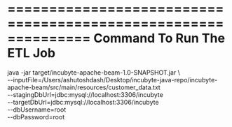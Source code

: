 ==============================================================
Command To Run The ETL Job
==============================================================
 java -jar target/incubyte-apache-beam-1.0-SNAPSHOT.jar \   
    --inputFile=/Users/ashutoshdash/Desktop/incubyte-java-repo/incubyte-apache-beam/src/main/resources/customer_data.txt \
    --stagingDbUrl=jdbc:mysql://localhost:3306/incubyte \
    --targetDbUrl=jdbc:mysql://localhost:3306/incubyte \
    --dbUsername=root \
    --dbPassword=root
